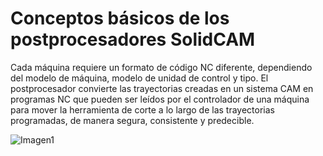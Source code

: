 # Conceptos básicos de los postprocesadores SolidCAM 
Cada máquina requiere un formato de código NC diferente, dependiendo del modelo de máquina, modelo de unidad de control y tipo. El postprocesador convierte las trayectorias creadas en un sistema CAM en programas NC que pueden ser leídos por el controlador de una máquina para mover la herramienta de corte a lo largo de las trayectorias programadas, de manera segura, consistente y predecible.

![Imagen1](https://lh3.googleusercontent.com/proxy/qPW89b-PFQn4EsrTJzK9VGBZAEJJ4ZP481oNPsCjbVkBjC29tYQvsDwdXXn5NcLHDYeCejxrpvp7WJB0vtQPeg4)


<!--
**raresmc/raresmc** is a ✨ _special_ ✨ repository because its `README.md` (this file) appears on your GitHub profile.

Here are some ideas to get you started:

- 🔭 I’m currently working on ...
- 🌱 I’m currently learning ...
- 👯 I’m looking to collaborate on ...
- 🤔 I’m looking for help with ...
- 💬 Ask me about ...
- 📫 How to reach me: ...
- 😄 Pronouns: ...
- ⚡ Fun fact: ...
-->
